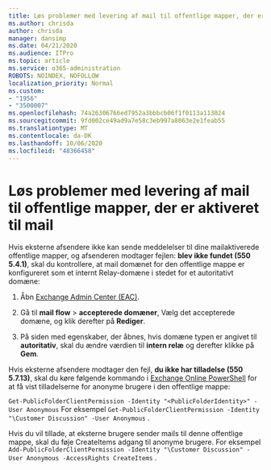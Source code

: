 ```yaml
---
title: Løs problemer med levering af mail til offentlige mapper, der er aktiveret til mail
ms.author: chrisda
author: chrisda
manager: dansimp
ms.date: 04/21/2020
ms.audience: ITPro
ms.topic: article
ms.service: o365-administration
ROBOTS: NOINDEX, NOFOLLOW
localization_priority: Normal
ms.custom:
- "1956"
- "3500007"
ms.openlocfilehash: 74a26306766ed7952a3bbbcb06f1f0113a113024
ms.sourcegitcommit: 9fd002ce49ad9a7e58c3eb997a8063e2e1feab55
ms.translationtype: MT
ms.contentlocale: da-DK
ms.lasthandoff: 10/06/2020
ms.locfileid: "48366458"
---
```

# <a name="fix-email-delivery-issues-to-mail-enabled-public-folders"></a>Løs problemer med levering af mail til offentlige mapper, der er aktiveret til mail

Hvis eksterne afsendere ikke kan sende meddelelser til dine mailaktiverede offentlige mapper, og afsenderen modtager fejlen: **blev ikke fundet (550 5.4.1)**, skal du kontrollere, at mail domænet for den offentlige mappe er konfigureret som et internt Relay-domæne i stedet for et autoritativt domæne:

1. Åbn [Exchange Admin Center (EAC)](https://docs.microsoft.com/Exchange/exchange-admin-center).

2. Gå til **mail flow** \> **accepterede domæner**, Vælg det accepterede domæne, og klik derefter på **Rediger**.

3. På siden med egenskaber, der åbnes, hvis domæne typen er angivet til **autoritativ**, skal du ændre værdien til **intern relæ** og derefter klikke på **Gem**.

Hvis eksterne afsendere modtager den fejl, **du ikke har tilladelse (550 5.7.13)**, skal du køre følgende kommando i [Exchange Online PowerShell](https://docs.microsoft.com/powershell/exchange/exchange-online/connect-to-exchange-online-powershell/connect-to-exchange-online-powershell) for at få vist tilladelserne for anonyme brugere i den offentlige mappe:

`Get-PublicFolderClientPermission -Identity "<PublicFolderIdentity>" -User Anonymous` For eksempel `Get-PublicFolderClientPermission -Identity "\Customer Discussion" -User Anonymous` .

Hvis du vil tillade, at eksterne brugere sender mails til denne offentlige mappe, skal du føje CreateItems adgang til anonyme brugere. For eksempel `Add-PublicFolderClientPermission -Identity "\Customer Discussion" -User Anonymous -AccessRights CreateItems` .
